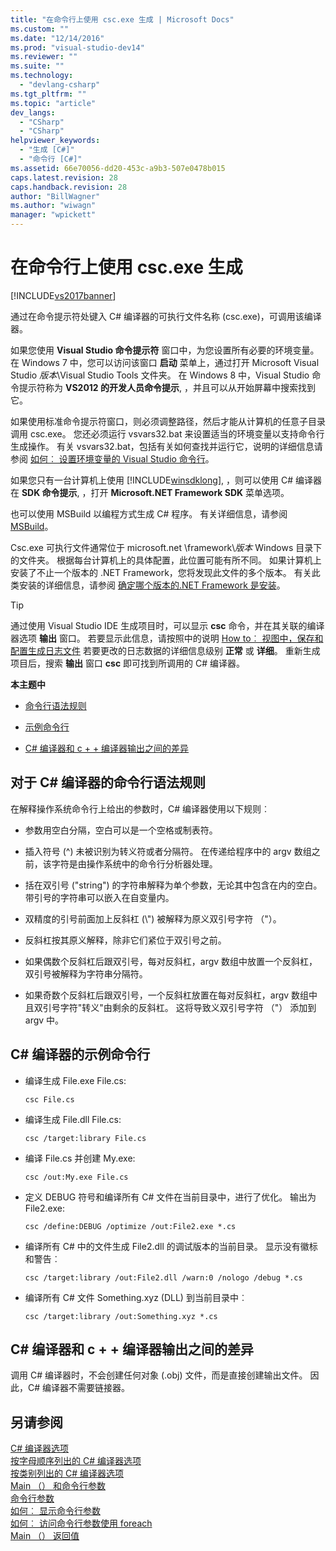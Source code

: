 ```yaml
---
title: "在命令行上使用 csc.exe 生成 | Microsoft Docs"
ms.custom: ""
ms.date: "12/14/2016"
ms.prod: "visual-studio-dev14"
ms.reviewer: ""
ms.suite: ""
ms.technology: 
  - "devlang-csharp"
ms.tgt_pltfrm: ""
ms.topic: "article"
dev_langs: 
  - "CSharp"
  - "CSharp"
helpviewer_keywords: 
  - "生成 [C#]"
  - "命令行 [C#]"
ms.assetid: 66e70056-dd20-453c-a9b3-507e0478b015
caps.latest.revision: 28
caps.handback.revision: 28
author: "BillWagner"
ms.author: "wiwagn"
manager: "wpickett"
---
```

# 在命令行上使用 csc.exe 生成
[!INCLUDE[vs2017banner](../../../csharp/includes/vs2017banner.md)]

通过在命令提示符处键入 C# 编译器的可执行文件名称 (csc.exe)，可调用该编译器。  
  
 如果您使用 **Visual Studio 命令提示符** 窗口中，为您设置所有必要的环境变量。 在 Windows 7 中，您可以访问该窗口 **启动** 菜单上，通过打开 Microsoft Visual Studio *版本*\Visual Studio Tools 文件夹。 在 Windows 8 中，Visual Studio 命令提示符称为 **VS2012 的开发人员命令提示**, ，并且可以从开始屏幕中搜索找到它。  
  
 如果使用标准命令提示符窗口，则必须调整路径，然后才能从计算机的任意子目录调用 csc.exe。 您还必须运行 vsvars32.bat 来设置适当的环境变量以支持命令行生成操作。 有关 vsvars32.bat，包括有关如何查找并运行它，说明的详细信息请参阅 [如何︰ 设置环境变量的 Visual Studio 命令行](../Topic/How%20to:%20Set%20Environment%20Variables%20for%20the%20Visual%20Studio%20Command%20Line.md)。  
  
 如果您只有一台计算机上使用 [!INCLUDE[winsdklong](../../../csharp/language-reference/compiler-options/includes/winsdklong_md.md)], ，则可以使用 C# 编译器在 **SDK 命令提示**, ，打开 **Microsoft.NET Framework SDK** 菜单选项。  
  
 也可以使用 MSBuild 以编程方式生成 C# 程序。 有关详细信息，请参阅 [MSBuild](/visual-studio/msbuild/msbuild1)。  
  
 Csc.exe 可执行文件通常位于 microsoft.net \framework\\*版本* Windows 目录下的文件夹。 根据每台计算机上的具体配置，此位置可能有所不同。 如果计算机上安装了不止一个版本的 .NET Framework，您将发现此文件的多个版本。 有关此类安装的详细信息，请参阅 [确定哪个版本的.NET Framework 是安装](http://msdn.microsoft.com/zh-cn/1a87cc6a-1c4b-4c38-b878-faa9b3beae3c)。  
  
> [!TIP]
>  通过使用 Visual Studio IDE 生成项目时，可以显示 **csc** 命令，并在其关联的编译器选项 **输出** 窗口。 若要显示此信息，请按照中的说明 [How to︰ 视图中，保存和配置生成日志文件](../Topic/How%20to:%20View,%20Save,%20and%20Configure%20Build%20Log%20Files.md) 若要更改的日志数据的详细信息级别 **正常** 或 **详细**。 重新生成项目后，搜索 **输出** 窗口 **csc** 即可找到所调用的 C# 编译器。  
  
 **本主题中**  
  
-   [命令行语法规则](#vcconcommand-linebuildinganchor1)  
  
-   [示例命令行](#vcconcommand-linebuildinganchor2)  
  
-   [C# 编译器和 c + + 编译器输出之间的差异](#vcconcommand-linebuildinganchor3)  
  
##  <a name="a-namevcconcommand-linebuildinganchor1a-rules-for-command-line-syntax-for-the-c-compiler"></a><a name="vcconcommand-linebuildinganchor1"></a> 对于 C# 编译器的命令行语法规则  
 在解释操作系统命令行上给出的参数时，C# 编译器使用以下规则︰  
  
-   参数用空白分隔，空白可以是一个空格或制表符。  
  
-   插入符号 (^) 未被识别为转义符或者分隔符。 在传递给程序中的 argv 数组之前，该字符是由操作系统中的命令行分析器处理。  
  
-   括在双引号 ("string") 的字符串解释为单个参数，无论其中包含在内的空白。 带引号的字符串可以嵌入在自变量内。  
  
-   双精度的引号前面加上反斜杠 (\\") 被解释为原义双引号字符 （"）。  
  
-   反斜杠按其原义解释，除非它们紧位于双引号之前。  
  
-   如果偶数个反斜杠后跟双引号，每对反斜杠，argv 数组中放置一个反斜杠，双引号被解释为字符串分隔符。  
  
-   如果奇数个反斜杠后跟双引号，一个反斜杠放置在每对反斜杠，argv 数组中且双引号字符"转义"由剩余的反斜杠。 这将导致义双引号字符 （"） 添加到 argv 中。  
  
##  <a name="a-namevcconcommand-linebuildinganchor2a-sample-command-lines-for-the-c-compiler"></a><a name="vcconcommand-linebuildinganchor2"></a> C# 编译器的示例命令行  
  
-   编译生成 File.exe File.cs:  
  
    ```  
    csc File.cs   
    ```  
  
-   编译生成 File.dll File.cs:  
  
    ```  
    csc /target:library File.cs  
    ```  
  
-   编译 File.cs 并创建 My.exe:  
  
    ```  
    csc /out:My.exe File.cs  
    ```  
  
-   定义 DEBUG 符号和编译所有 C# 文件在当前目录中，进行了优化。 输出为 File2.exe:  
  
    ```  
    csc /define:DEBUG /optimize /out:File2.exe *.cs  
    ```  
  
-   编译所有 C# 中的文件生成 File2.dll 的调试版本的当前目录。 显示没有徽标和警告︰  
  
    ```  
    csc /target:library /out:File2.dll /warn:0 /nologo /debug *.cs  
    ```  
  
-   编译所有 C# 文件 Something.xyz (DLL) 到当前目录中︰  
  
    ```  
    csc /target:library /out:Something.xyz *.cs  
    ```  
  
##  <a name="a-namevcconcommand-linebuildinganchor3a-differences-between-c-compiler-and-c-compiler-output"></a><a name="vcconcommand-linebuildinganchor3"></a> C# 编译器和 c + + 编译器输出之间的差异  
 调用 C# 编译器时，不会创建任何对象 (.obj) 文件，而是直接创建输出文件。 因此，C# 编译器不需要链接器。  
  
## <a name="see-also"></a>另请参阅  
 [C# 编译器选项](../../../csharp/language-reference/compiler-options/index.md)   
 [按字母顺序列出的 C# 编译器选项](../../../csharp/language-reference/compiler-options/listed-alphabetically.md)   
 [按类别列出的 C# 编译器选项](../../../csharp/language-reference/compiler-options/listed-by-category.md)   
 [Main （） 和命令行参数](../../../csharp/programming-guide/main-and-command-args/main-and-command-line-arguments.md)   
 [命令行参数](../../../csharp/programming-guide/main-and-command-args/command-line-arguments.md)   
 [如何︰ 显示命令行参数](../../../csharp/programming-guide/main-and-command-args/how-to-display-command-line-arguments.md)   
 [如何︰ 访问命令行参数使用 foreach](../../../csharp/programming-guide/main-and-command-args/how-to-access-command-line-arguments-using-foreach.md)   
 [Main （） 返回值](../../../csharp/programming-guide/main-and-command-args/main-return-values.md)